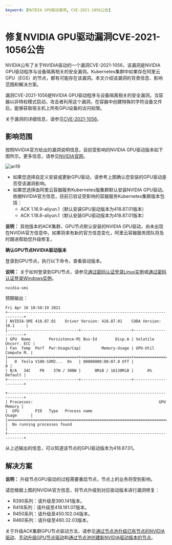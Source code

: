 ```yaml
---
keyword: [NVIDIA GPU驱动漏洞, CVE-2021-1056公告]
---
```


# 修复NVIDIA GPU驱动漏洞CVE-2021-1056公告

NVIDIA公布了关于NVIDIA驱动的一个漏洞CVE-2021-1056，该漏洞是NVIDIA GPU驱动程序与设备隔离相关的安全漏洞。Kubernetes集群中如果存在阿里云GPU（EGS）的节点，都有可能存在该漏洞。本文介绍该漏洞的背景信息、影响范围和解决方案。

漏洞CVE-2021-1056是NVIDIA GPU驱动程序与设备隔离相关的安全漏洞。当容器以非特权模式启动，攻击者利用这个漏洞，在容器中创建特殊的字符设备文件后，能够获取宿主机上所有GPU设备的访问权限。

关于漏洞的详细信息，请参见[CVE-2021-1056](https://nvidia.custhelp.com/app/answers/detail/a_id/5142)。

## 影响范围

按照NVIDIA官方给出的漏洞说明信息，目前受影响的NVIDIA GPU驱动版本如下图所示。更多信息，请参见[NVIDIA官网](https://nvidia.custhelp.com/app/answers/detail/a_id/5142)。

![an19](https://static-aliyun-doc.oss-accelerate.aliyuncs.com/assets/img/zh-CN/1834558161/p262160.png)

-   如果您选择自定义安装或更新GPU驱动，请参考上图确认您安装的GPU驱动是否受该漏洞影响。
-   如果您选择由阿里云容器服务Kubernetes版集群默认安装NVIDIA GPU驱动。依据NVIDIA官方信息，目前已验证受影响的容器服务Kubernetes集群版本包括：
    -   ACK 1.16.9-aliyun.1（默认安装GPU驱动版本为418.87.01版本）
    -   ACK 1.18.8-aliyun.1（默认安装GPU驱动版本为418.87.01版本）

**说明：** 其他版本的ACK集群，GPU节点默认安装的NVIDIA GPU驱动，尚未出现在NVIDIA官方信息中。如果将来有新的官方信息变化，阿里云容器服务团队将及时跟进帮助您升级修复。

**确认GPU节点NVIDIA驱动版本**

登录到GPU节点，执行以下命令，查看驱动版本。

**说明：** 关于如何登录到GPU节点，请参见[通过密码认证登录Linux实例](/intl.zh-CN/实例/连接实例/使用VNC连接实例/通过密码认证登录Linux实例.md)或[通过密码认证登录Windows实例](/intl.zh-CN/实例/连接实例/使用VNC连接实例/通过密码认证登录Windows实例.md)。

```
nvidia-smi
```

预期输出：

```
Fri Apr 16 10:58:19 2021
+-----------------------------------------------------------------------------+
| NVIDIA-SMI 418.87.01    Driver Version: 418.87.01    CUDA Version: 10.1     |
|-------------------------------+----------------------+----------------------+
| GPU  Name        Persistence-M| Bus-Id        Disp.A | Volatile Uncorr. ECC |
| Fan  Temp  Perf  Pwr:Usage/Cap|         Memory-Usage | GPU-Util  Compute M. |
|===============================+======================+======================|
|   0  Tesla V100-SXM2...  On   | 00000000:00:07.0 Off |                    0 |
| N/A   34C    P0    37W / 300W |      0MiB / 16130MiB |      0%      Default |
+-------------------------------+----------------------+----------------------+

+-----------------------------------------------------------------------------+
| Processes:                                                       GPU Memory |
|  GPU       PID   Type   Process name                             Usage      |
|=============================================================================|
|  No running processes found                                                 |
+-----------------------------------------------------------------------------+
```

从上述输出的信息，可以知道该节点的GPU驱动版本为418.87.01。

## 解决方案

**说明：** 升级节点GPU驱动的过程需要重启节点，节点上的业务将受到影响。

请您根据上图的NVIDIA官方信息，将节点升级到对应驱动版本进行漏洞修复：

-   R390系列：请升级至390.141版本。
-   R418系列：请升级至418.181.07版本。
-   R450系列：请升级至450.102.04版本。
-   R460系列：请升级至460.32.03版本。

关于升级ACK集群GPU节点驱动方法，请参见[通过节点池升级已有节点的NVIDIA驱动](/intl.zh-CN/Kubernetes集群用户指南/GPU/NPU/GPU运维管理/通过节点池升级已有节点的NVIDIA驱动.md)、[手动升级GPU节点驱动](/intl.zh-CN/Kubernetes集群用户指南/GPU/NPU/GPU运维管理/手动升级GPU节点驱动.md)和[通过节点池创建新NVIDIA驱动版本的节点](/intl.zh-CN/Kubernetes集群用户指南/GPU/NPU/GPU运维管理/通过节点池创建新NVIDIA驱动版本的节点.md)。

